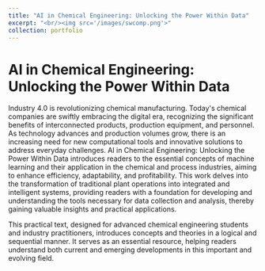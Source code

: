 ```yaml
---
title: "AI in Chemical Engineering: Unlocking the Power Within Data"
excerpt: "<br/><img src='/images/swcomp.png'>"
collection: portfolio
---
```


AI in Chemical Engineering: Unlocking the Power Within Data
======
Industry 4.0 is revolutionizing chemical manufacturing. Today's chemical companies are swiftly embracing the digital era, recognizing the significant benefits of interconnected products, production equipment, and personnel. As technology advances and production volumes grow, there is an increasing need for new computational tools and innovative solutions to address everyday challenges. AI in Chemical Engineering: Unlocking the Power Within Data introduces readers to the essential concepts of machine learning and their application in the chemical and process industries, aiming to enhance efficiency, adaptability, and profitability. This work delves into the transformation of traditional plant operations into integrated and intelligent systems, providing readers with a foundation for developing and understanding the tools necessary for data collection and analysis, thereby gaining valuable insights and practical applications.

This practical text, designed for advanced chemical engineering students and industry practitioners, introduces concepts and theories in a logical and sequential manner. It serves as an essential resource, helping readers understand both current and emerging developments in this important and evolving field.
